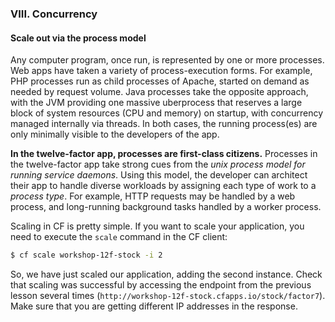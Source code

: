 ### VIII. Concurrency
#### Scale out via the process model

Any computer program, once run, is represented by one or more processes. Web apps have taken a variety of process-execution forms. For example, PHP processes run as child processes of Apache, started on demand as needed by request volume. Java processes take the opposite approach, with the JVM providing one massive uberprocess that reserves a large block of system resources (CPU and memory) on startup, with concurrency managed internally via threads. In both cases, the running process(es) are only minimally visible to the developers of the app.

**In the twelve-factor app, processes are first-class citizens.** Processes in the twelve-factor app take strong cues from the *unix process model for running service daemons*. Using this model, the developer can architect their app to handle diverse workloads by assigning each type of work to a *process type*. For example, HTTP requests may be handled by a web process, and long-running background tasks handled by a worker process.

Scaling in CF is pretty simple. If you want to scale your application, you need to execute the `scale` command in the CF client:

```sh
$ cf scale workshop-12f-stock -i 2
```
So, we have just scaled our application, adding the second instance.
Check that scaling was successful by accessing the endpoint from the previous lesson several times (`http://workshop-12f-stock.cfapps.io/stock/factor7`).
Make sure that you are getting different IP addresses in the response.